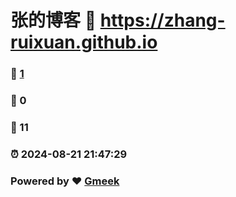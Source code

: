 # 张的博客 :link: https://zhang-ruixuan.github.io 
### :page_facing_up: [1](https://zhang-ruixuan.github.io/tag.html) 
### :speech_balloon: 0 
### :hibiscus: 11 
### :alarm_clock: 2024-08-21 21:47:29 
### Powered by :heart: [Gmeek](https://github.com/Meekdai/Gmeek)
